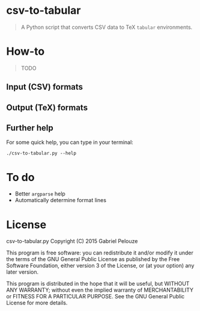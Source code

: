 # csv-to-tabular
> A Python script that converts CSV data to TeX `tabular` environments.

# How-to
> TODO

## Input (CSV) formats
## Output (TeX) formats
## Further help
For some quick help, you can type in your terminal:

	./csv-to-tabular.py --help

# To do
- Better `argparse` help
- Automatically determine format lines

# License
csv-to-tabular.py
Copyright (C) 2015  Gabriel Pelouze

This program is free software: you can redistribute it and/or modify it under
the terms of the GNU General Public License as published by the Free Software
Foundation, either version 3 of the License, or (at your option) any later
version.

This program is distributed in the hope that it will be useful, but WITHOUT ANY
WARRANTY; without even the implied warranty of MERCHANTABILITY or FITNESS FOR A
PARTICULAR PURPOSE.  See the GNU General Public License for more details.
